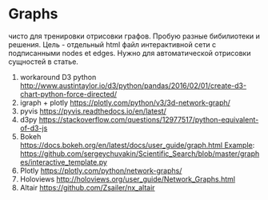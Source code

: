 # Graphs
чисто для тренировки отрисовки графов. Пробую разные бибилиотеки и решения. Цель - отдельный html файл интерактивной сети с подписанными nodes et edges. Нужно для автоматической отрисовки сущностей в статье.


1) workaround D3 python http://www.austintaylor.io/d3/python/pandas/2016/02/01/create-d3-chart-python-force-directed/
2) igraph + plotly https://plotly.com/python/v3/3d-network-graph/
3) pyvis https://pyvis.readthedocs.io/en/latest/
4) d3py https://stackoverflow.com/questions/12977517/python-equivalent-of-d3-js
5) Bokeh https://docs.bokeh.org/en/latest/docs/user_guide/graph.html Example: https://github.com/sergeychuvakin/Scientific_Search/blob/master/graphes/interactive_template.py
6) Plotly https://plotly.com/python/network-graphs/
7) Holoviews http://holoviews.org/user_guide/Network_Graphs.html
8) Altair https://github.com/Zsailer/nx_altair​​​​​​​

